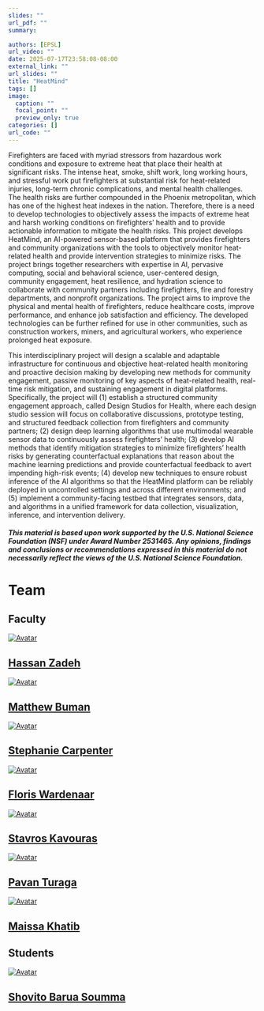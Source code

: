 ```yaml
---
slides: ""
url_pdf: ""
summary:

authors: [EPSL]
url_video: ""
date: 2025-07-17T23:58:08-08:00
external_link: ""
url_slides: ""
title: "HeatMind"
tags: []
image:
  caption: ""
  focal_point: ""
  preview_only: true
categories: []
url_code: ""
---
```

<!-- <div class="col-md-12"><h2 class="mb-4"><a href="https://www.nsf.gov/"><img class="avatar" src="featured.jpeg" alt="Avatar"></a></h2></div> -->
Firefighters are faced with myriad stressors from hazardous work conditions and exposure to extreme heat that place their health at significant risks. The intense heat, smoke, shift work, long working hours, and stressful work put firefighters at substantial risk for heat-related injuries, long-term chronic complications, and mental health challenges. The health risks are further compounded in the Phoenix metropolitan, which has one of the highest heat indexes in the nation. Therefore, there is a need to develop technologies to objectively assess the impacts of extreme heat and harsh working conditions on firefighters’ health and to provide actionable information to mitigate the health risks. This project develops HeatMind, an AI-powered sensor-based platform that provides firefighters and community organizations with the tools to objectively monitor heat-related health and provide intervention strategies to minimize risks. The project brings together researchers with expertise in AI, pervasive computing, social and behavioral science, user-centered design, community engagement, heat resilience, and hydration science to collaborate with community partners including firefighters, fire and forestry departments, and nonprofit organizations. The project aims to improve the physical and mental health of firefighters, reduce healthcare costs, improve performance, and enhance job satisfaction and efficiency. The developed technologies can be further refined for use in other communities, such as construction workers, miners, and agricultural workers, who experience prolonged heat exposure.

This interdisciplinary project will design a scalable and adaptable infrastructure for continuous and objective heat-related health monitoring and proactive decision making by developing new methods for community engagement, passive monitoring of key aspects of heat-related health, real-time risk mitigation, and sustaining engagement in digital platforms. Specifically, the project will (1) establish a structured community engagement approach, called Design Studios for Health, where each design studio session will focus on collaborative discussions, prototype testing, and structured feedback collection from firefighters and community partners; (2) design deep learning algorithms that use multimodal wearable sensor data to continuously assess firefighters’ health; (3) develop AI methods that identify mitigation strategies to minimize firefighters’ health risks by generating counterfactual explanations that reason about the machine learning predictions and provide counterfactual feedback to avert impending high-risk events; (4) develop new techniques to ensure robust inference of the AI algorithms so that the HeatMind platform can be reliably deployed in uncontrolled settings and across different environments; and (5) implement a community-facing testbed that integrates sensors, data, and algorithms in a unified framework for data collection, visualization, inference, and intervention delivery.

##### *This material is based upon work supported by the U.S. National Science Foundation (NSF) under Award Number 2531465. Any opinions, findings and conclusions or recommendations expressed in this material do not necessarily reflect the views of the U.S. National Science Foundation.*

<div class="container">
<div class="row justify-content-center people-widget">
<div class="col-md-12 section-heading"><h1>Team</h1></div>
<div class="col-md-12"><h2 class="mb-4">Faculty</h2></div>
<div class="col-12 col-lg-auto people-person"><a href="https://search.asu.edu/profile/4018242"><img class="avatar avatar-circle" src="Faculty/hassan.jpg" alt="Avatar"></a><div class="portrait-title"><h2><a href="https://search.asu.edu/profile/4018242">Hassan Zadeh</a></h2></div></div>

<div class="col-12 col-lg-auto people-person"><a href="https://search.asu.edu/profile/1783317"><img class="avatar avatar-circle" src="Faculty/mbuman.png" alt="Avatar"></a><div class="portrait-title"><h2><a href="https://search.asu.edu/profile/1783317">
Matthew Buman</a></h2></div></div>

<div class="col-12 col-lg-auto people-person"><a href="https://search.asu.edu/profile/4872722"><img class="avatar avatar-circle" src="Faculty/SMCarpenter.jpeg" alt="Avatar"></a><div class="portrait-title"><h2><a href="https://search.asu.edu/profile/4872722">
Stephanie Carpenter</a></h2></div></div>

<div class="col-12 col-lg-auto people-person"><a href="https://search.asu.edu/profile/3166703"><img class="avatar avatar-circle" src="Faculty/floris.avif" alt="Avatar"></a><div class="portrait-title"><h2><a href="https://search.asu.edu/profile/3166703">
Floris Wardenaar</a></h2></div></div>

<div class="col-12 col-lg-auto people-person"><a href="https://search.asu.edu/profile/3335553"><img class="avatar avatar-circle" src="Faculty/stavros.jpg" alt="Avatar"></a><div class="portrait-title"><h2><a href="https://search.asu.edu/profile/3335553">
Stavros Kavouras</a></h2></div></div>


<div class="col-12 col-lg-auto people-person"><a href="https://search.asu.edu/profile/1795222"><img class="avatar avatar-circle" src="Faculty/pavan.jpg" alt="Avatar"></a><div class="portrait-title"><h2><a href="https://search.asu.edu/profile/1795222">Pavan Turaga</a></h2></div></div>

<div class="col-12 col-lg-auto people-person"><a href="https://search.asu.edu/profile/3817853"><img class="avatar avatar-circle" src="Faculty/maissa.jpg" alt="Avatar"></a><div class="portrait-title"><h2><a href="https://search.asu.edu/profile/3817853">Maissa Khatib</a></h2></div></div>

<div class="col-md-12"><h2 class="mb-4">Students </h2></div>
<div class="col-12 col-lg-auto people-person"><a href="https://search.asu.edu/profile/4754067"><img class="avatar avatar-circle" src="Students/shovito.jpg" alt="Avatar"></a><div class="portrait-title"><h2><a href="https://search.asu.edu/profile/4754067">Shovito Barua Soumma</a></h2></div></div>

</div>
</div>
